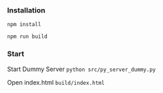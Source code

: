 
### Installation

```npm install```

```npm run build```





### Start

Start Dummy Server
```python src/py_server_dummy.py```

Open index.html
```build/index.html```



